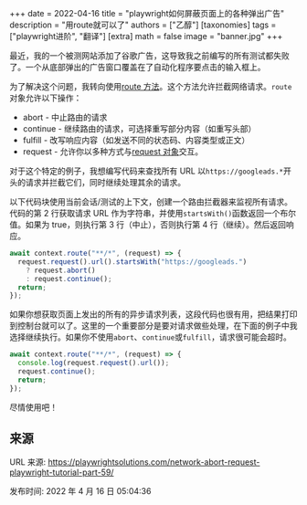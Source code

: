+++
date = 2022-04-16
title = "playwright如何屏蔽页面上的各种弹出广告"
description = "用route就可以了"
authors = ["乙醇"]
[taxonomies]
tags = ["playwright进阶", "翻译"]
[extra]
math = false
image = "banner.jpg"
+++

最近，我的一个被测网站添加了谷歌广告，这导致我之前编写的所有测试都失败了。一个从底部弹出的广告窗口覆盖在了自动化程序要点击的输入框上。

为了解决这个问题，我转向使用[route 方法](https://playwright.dev/docs/api/class-route)。这个方法允许拦截网络请求。`route`对象允许以下操作：

- abort - 中止路由的请求
- continue - 继续路由的请求，可选择重写部分内容（如重写头部）
- fulfill - 改写响应内容（如发送不同的状态码、内容类型或正文）
- request - 允许你以多种方式与[request 对象](https://playwright.dev/docs/api/class-request)交互。

对于这个特定的例子，我想编写代码来查找所有 URL 以`https://googleads.*`开头的请求并拦截它们，同时继续处理其余的请求。

以下代码块使用当前会话/测试的上下文，创建一个路由拦截器来监视所有请求。代码的第 2 行获取请求 URL 作为字符串，并使用`startsWith()`函数返回一个布尔值。如果为 true，则执行第 3 行（中止），否则执行第 4 行（继续）。然后返回响应。

```javascript
await context.route("**/*", (request) => {
  request.request().url().startsWith("https://googleads.")
    ? request.abort()
    : request.continue();
  return;
});
```

如果你想获取页面上发出的所有的异步请求列表，这段代码也很有用，把结果打印到控制台就可以了。这里的一个重要部分是要对请求做些处理，在下面的例子中我选择继续执行。如果你不使用`abort`、`continue`或`fulfill`，请求很可能会超时。

```javascript
await context.route("**/*", (request) => {
  console.log(request.request().url());
  request.continue();
  return;
});
```

尽情使用吧！

## 来源

URL 来源: https://playwrightsolutions.com/network-abort-request-playwright-tutorial-part-59/

发布时间: 2022 年 4 月 16 日 05:04:36
